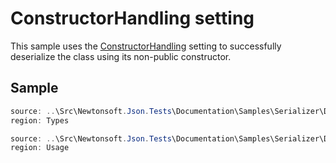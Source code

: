 ﻿# ConstructorHandling setting

This sample uses the [ConstructorHandling](/api/newtonsoft/json/constructorhandling/) setting to successfully deserialize the class using its non-public constructor.

## Sample

```csharp Types
source: ..\Src\Newtonsoft.Json.Tests\Documentation\Samples\Serializer\DeserializeConstructorHandling.cs
region: Types
```

```csharp Usage
source: ..\Src\Newtonsoft.Json.Tests\Documentation\Samples\Serializer\DeserializeConstructorHandling.cs
region: Usage
```
